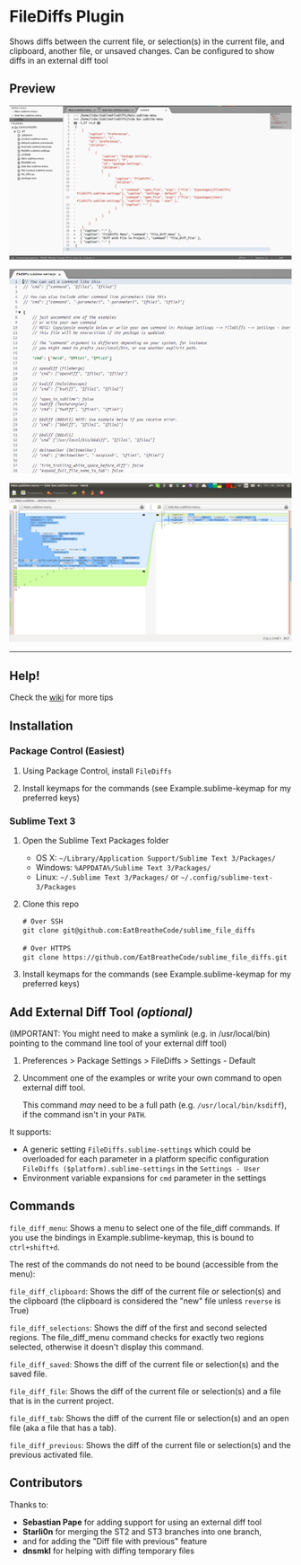 FileDiffs Plugin
================

Shows diffs between the current file, or selection(s) in the current file, and clipboard, another file, or unsaved changes. Can be configured to show diffs in an external diff tool

## Preview

![Preview](docs/preview_1.png)

![Preview](docs/preview_2.png)

![Preview](docs/preview_3.png)

--------------

Help!
-----

Check the [wiki][] for more tips

[wiki]: https://github.com/EatBreatheCode/sublime_file_diffs/wiki

Installation
------------

### Package Control (Easiest)

1. Using Package Control, install `FileDiffs`

2. Install keymaps for the commands (see Example.sublime-keymap for my preferred keys)

### Sublime Text 3

1. Open the Sublime Text Packages folder
    - OS X: `~/Library/Application Support/Sublime Text 3/Packages/`
    - Windows: `%APPDATA%/Sublime Text 3/Packages/`
    - Linux: `~/.Sublime Text 3/Packages/` or `~/.config/sublime-text-3/Packages`

2. Clone this repo

    ```
    # Over SSH
    git clone git@github.com:EatBreatheCode/sublime_file_diffs

    # Over HTTPS
    git clone https://github.com/EatBreatheCode/sublime_file_diffs.git
    ```

3. Install keymaps for the commands (see Example.sublime-keymap for my preferred keys)

Add External Diff Tool *(optional)*
--------

(IMPORTANT: You might need to make a symlink (e.g. in /usr/local/bin) pointing to the command line tool of your external diff tool)

1. Preferences > Package Settings > FileDiffs > Settings - Default

2. Uncomment one of the examples or write your own command to open external diff tool.

   This command *may* need to be a full path (e.g. `/usr/local/bin/ksdiff`), if the command isn't in your `PATH`.

It supports:

-   A generic setting `FileDiffs.sublime-settings` which could be overloaded for each parameter in a platform specific configuration `FileDiffs ($platform).sublime-settings` in the `Settings - User`
-   Environment variable expansions for `cmd` parameter in the settings


Commands
--------

`file_diff_menu`: Shows a menu to select one of the file_diff commands.  If you use the bindings in Example.sublime-keymap, this is bound to `ctrl+shift+d`.

The rest of the commands do not need to be bound (accessible from the menu):

`file_diff_clipboard`: Shows the diff of the current file or selection(s) and the clipboard (the clipboard is considered the "new" file unless `reverse` is True)

`file_diff_selections`: Shows the diff of the first and second selected regions.  The file_diff_menu command checks for exactly two regions selected, otherwise it doesn't display this command.

`file_diff_saved`: Shows the diff of the current file or selection(s) and the saved file.

`file_diff_file`: Shows the diff of the current file or selection(s) and a file that is in the current project.

`file_diff_tab`: Shows the diff of the current file or selection(s) and an open file (aka a file that has a tab).

`file_diff_previous`: Shows the diff of the current file or selection(s) and the previous activated file.

Contributors
------------

Thanks to:

- **Sebastian Pape** for adding support for using an external diff tool
- **Starli0n** for merging the ST2 and ST3 branches into one branch,
- and for adding the "Diff file with previous" feature
- **dnsmkl** for helping with diffing temporary files
